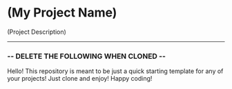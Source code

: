 # (My Project Name)

(Project Description)

-----------------------------------------

### -- DELETE THE FOLLOWING WHEN CLONED --

Hello! This repository is meant to be just a quick starting template for any of your projects! Just clone and enjoy! Happy coding!
